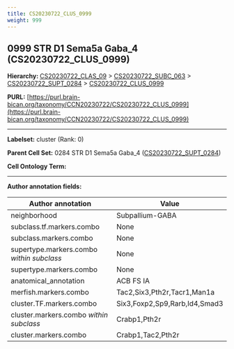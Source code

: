 ```yaml
---
title: CS20230722_CLUS_0999
weight: 999
---
```

## 0999 STR D1 Sema5a Gaba_4 (CS20230722_CLUS_0999)
<b>Hierarchy: </b>
[CS20230722_CLAS_09](../CS20230722_CLAS_09) >
[CS20230722_SUBC_063](../CS20230722_SUBC_063) >
[CS20230722_SUPT_0284](../CS20230722_SUPT_0284) >
[CS20230722_CLUS_0999](../CS20230722_CLUS_0999)

**PURL:** [https://purl.brain-bican.org/taxonomy/CCN20230722/CS20230722_CLUS_0999](https://purl.brain-bican.org/taxonomy/CCN20230722/CS20230722_CLUS_0999)

---


**Labelset:** cluster (Rank: 0)

**Parent Cell Set:** 0284 STR D1 Sema5a Gaba_4 ([CS20230722_SUPT_0284](../CS20230722_SUPT_0284))



**Cell Ontology Term:** 

[MARKER GENES.]: #


---

[TRANSFERRED ANNOTATIONS.]: #


[AUTHOR ANNOTATION FIELDS.]: #


**Author annotation fields:**

| Author annotation | Value |
|-------------------|-------|
|neighborhood|Subpallium-GABA|
|subclass.tf.markers.combo|None|
|subclass.markers.combo|None|
|supertype.markers.combo _within subclass_|None|
|supertype.markers.combo|None|
|anatomical_annotation|ACB FS IA|
|merfish.markers.combo|Tac2,Six3,Pth2r,Tacr1,Man1a|
|cluster.TF.markers.combo|Six3,Foxp2,Sp9,Rarb,Id4,Smad3|
|cluster.markers.combo _within subclass_|Crabp1,Pth2r|
|cluster.markers.combo|Crabp1,Tac2,Pth2r|
